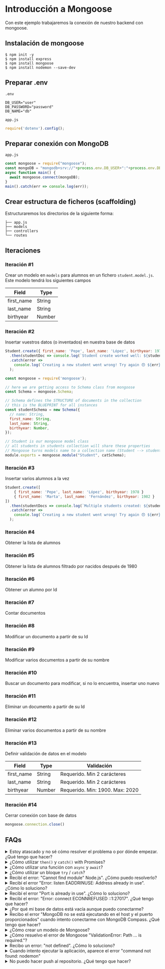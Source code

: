 # Introducción a Mongoose
Con este ejemplo trabajaremos la conexión de nuestro backend con mongoose. 

## Instalación de mongoose
```shell
$ npm init -y
$ npm install express
$ npm install mongoose
$ npm install nodemon --save-dev
```

## Preparar .env

`.env`
```
DB_USER="user"
DB_PASSWORD="password"
DB_NAME="db"
```

`app.js`
```js
require('dotenv').config();
```

## Preparar conexión con MongoDB
`app.js`
```js
const mongoose = require("mongoose");
const mongoDB = "mongodb+srv://"+process.env.DB_USER+":"+process.env.DB_PASSWORD+"@nautes.vq3epru.mongodb.net/"+process.env.DB_NAME+"?retryWrites=true&w=majority";
async function main() {
  await mongoose.connect(mongoDB);
}
main().catch(err => console.log(err));
```

## Crear estructura de ficheros (scaffolding)
Estructuraremos los directorios de la siguiente forma:

```
├── app.js
├── models
├── controllers
└── routes
```
## Iteraciones

### Iteración #1
Crear un modelo en `models` para alumnos en un fichero `student.model.js`. Este modelo tendrá los siguientes campos

| Field       | Type        |
| ----------- | ----------- |
| first_name  | String      |
| last_name   | String      |
| birthyear   | Number      |

### Iteración #2
Insertar vuestros datos (o inventados) en nuestra base de datos

```js
Student.create({ first_name: 'Pepe', last_name: 'López', birthyear: 1978 })
  .then(studentDoc => console.log(`Student create worked well: ${studentDoc}`))
  .catch(error =>
    console.log(`Creating a new student went wrong! Try again 😞 ${err}`)
  );
```

```js
const mongoose = require('mongoose');

// here we are getting access to Schema class from mongoose
const Schema = mongoose.Schema;

// Schema defines the STRUCTURE of documents in the collection
// this is the BLUEPRINT for all instances
const studentSchema = new Schema({
  // name: String,
  first_name: String,
  last_name: String,
  birthyear: Number,
});

// Student is our mongoose model class
// all students in students collection will share these properties
// Mongoose turns models name to a collection name (Student --> students)
module.exports = mongoose.module("Student", catSchema);
```

### Iteración #3
Insertar varios alumnos a la vez

```js
Student.create([
    { first_name: 'Pepe', last_name: 'López', birthyear: 1978 }
    { first_name: 'Marta', last_name: 'Fernández', birthyear: 1982 }
])
  .then(studentDocs => console.log(`Multiple students created: ${studentDocs}`))
  .catch(error =>
    console.log(`Creating a new student went wrong! Try again 😞 ${err}`)
  );
```

### Iteración #4
Obtener la lista de alumnos

### Iteración #5
Obtener la lista de alumnos filtrado por nacidos después de 1980

### Iteración #6
Obtener un alumno por Id

### Iteración #7
Contar documentos

### Iteración #8
Modificar un documento a partir de su Id

### Iteración #9
Modificar varios documentos a partir de su nombre

### Iteración #10
Buscar un documento para modificar, si no lo encuentra, insertar uno nuevo

### Iteración #11
Eliminar un documento a partir de su Id

### Iteración #12
Eliminar varios documentos a partir de su nombre

### Iteración #13
Definir validación de datos en el modelo

| Field       | Type        | Validación                      |
| ----------- | ----------- | ------------------------------- |
| first_name  | String      | Requerido. Min 2 carácteres     |
| last_name   | String      | Requerido. Min 2 carácteres     |
| birthyear   | Number      | Requerido. Min: 1900. Max: 2020 |

### Iteración #14
Cerrar conexión con base de datos

```js
mongoose.connection.close()
```

## FAQs


<details>
  <summary>Estoy atascado y no sé cómo resolver el problema o por dónde empezar. ¿Qué tengo que hacer?</summary>

  <br>
  
    Si te encuentras atascado en el código y no sabse cómo resolver el problema o por dónde empezar, debes dar un paso atrás e intentar formular una pregunta clara sobre el problema específico al que se enfrenta. Esto te ayudará a reducir el problema y encontrar posibles soluciones.

    Por ejemplo, ¿es un concepto que no comprendes o recibe un mensaje de error que no sabes cómo solucionar? Por lo general, es útil tratar de exponer el problema lo más claramente posible, incluidos los mensajes de error que estés recibiendo. Esto puede ayudarte a comunicar el problema a otros y potencialmente obtener ayuda de compañeros de clase o recursos en línea.
    
    Una vez que tengas una comprensión clara del problema, podrás comenzar a trabajar hacia la solución.

  <br>

  [Volver arriba](#faqs)

</details>

<details>
    <summary>¿Cómo utilizar <code>then()</code> y <code>catch()</code> with Promises?</summary>

    <br>

    Cuando trabajes con Promesas o una *función que devuelve una promesa*, puedes adjuntar el método `.then()` para manejar el valor resuelto y un método `catch()` para manejar el posible valor de rechazo.

    Aquí hay un ejemplo de cómo usar `.then()` y `.catch()` para manejar una promesa simple:

    ```js
    myPromise
        .then((result) => {
        console.log(result);
        })
        .catch((error) => {
        console.log(error);
        })
    ```

    Aquí hay un ejemplo del uso de `.then()` y `.catch()` para manejar una promesa devuelta por una función/método:

    ```js
    someAPI.getData()
        .then((result) => {
        console.log(result);
        })
        .catch((error) => {
        console.log(error);
        })
    ```

  <br>

    Si estás intentando ejecutar varias promesas en una secuencia, puedes hacerlo devolviendo una promesa desde un bloque `.then()`. Ejemplo:

    ```js
    someAPI.getData()
        .then((result1) => {
            console.log(result1
            return someAPI.getData( // Return another pending promise
        .then((result2) => { // Handle the returned promise
            console.log(result2
        })
        .catch((error) => {
            console.log(error
        })
    ```

    La primera línea `someAPI.getData()` inicia una operación asíncrona, que devuelve una promesa. Luego se llama al método `.then()` con la promesa de manejar el valor resuelto.

    El primer `then()` devuelve otra promesa con otra llamada a `someAPI.getData()`, que permite encadenar otra función `then()` que maneja el segundo valor resuelto, registrándolo en la consola.

  <br>

  [Volver arriba](#faqs)

</details>

<details>
  <summary>¿Cómo utilizar una función con <code>async</code> y <code>await</code>?</summary>

  <br>

    Una función asincrónica se crea utilizando la palabra clave `async` antes de la definición de la función.

    Una función `async` te permite usar la palabra clave `await` dentro del cuerpo de la función para esperar a que se resuelva una promesa.

    Cuando usamos una función `async` para manejar código asíncrono (por ejemplo, una llamada a la API) que potencialmente puede generar un error, tenemos que agregar un bloque `try`/`catch` para poder manejar cualquier error potencial.

    ##### Syntax

    ```js
    async function doSomething() {
        try {
        // Code that will be executed asynchronously
        // that might throw an error
        }
        catch (error) {
        // Handle the error
        }
    }
    ```

  <br>

  ##### Utilizando `await` dentro de una función `async`

  Aquí hay un ejemplo del uso de `await` dentro de una función `async` para esperar a que se resuelva una promesa:

  ```js
  async function getData() {
    try {
      let response = await fetch('https://api.github.com/search/repositories?q=js');
      let data = await response.json();
      console.log(data);
    }
    catch (error) {
      // error handling
    } 
  }
  ```

    En el ejemplo anterior, el primer `await` se usa para esperar a que se resuelva la promesa devuelta por `fetch()`. El valor de la promesa resuelta se asigna entonces a la variable `respuesta`.

    El segundo `await` se usa para analizar la respuesta como un objeto json y se usa para esperar la promesa devuelta por `response.json()`. El valor resuelto se asigna luego a la variable `data`.

    La función usa la palabra clave `return` para devolver los `datos` para permitir consumir el valor fuera de la función.

  <br>

  ##### Una función `async` siempre devuelve una Promise

    La diferencia entre una *función regular* y una función `async` es que la función **`async` siempre devuelve una Promesa**.

    Una vez definida, puede invocar una función `async` como una función normal y **manejar la Promesa que devuelve usando `.then()` y `.catch()` o `await`**.

  <br>

  Aquí hay un ejemplo del uso de `then` y `catch` para manejar una Promesa devuelta por una función `async`:

  ```js
  async function greeting() {
    // An `async` function always returns a promise
    // This value will be returned as a Promise
    return "HELLO IRONHACKERS!";
  }

  greeting()
    .then((result) => {
      console.log(result);
    })
    .catch((error) => {
      console.log("Error:", error);
    })
  ```

  <br>

  Aquí hay un ejemplo del manejo de la misma función `async` pero esta vez usando `await`:

  ```js
  async function greeting() {
    // Async function always returns a promise
    // This value will be returned as a Promise
    return "HELLO WORLD!";
  }

  // We need another wrapper `async` function so that we can use `await`
  async function wrapperFunction() {
    try {
      const result = await greeting()
      console.log(result);
    }
    catch (error) {
      console.log("Error:", error);
    }
  }
  ```

  Ten en cuenta que necesitábamos otra función contenedora `async` para poder usar `await`.

  <br>

  [Volver arriba](#faqs)

</details>

<details>
  <summary>¿Cómo utilizar un bloque <code>try</code> / <code>catch</code>?</summary>

  <br>

  El bloque `try`/`catch` se usa para manejar los errores que ocurren durante la ejecución de un programa.

   El bloque `try` contiene el código que podría arrojar un error, y el bloque `catch` contiene el código que manejará el error.

   Aquí hay un ejemplo del uso de un bloque `try`/`catch`:

  ```js
  try {
    // Code that might throw an error
  } catch (error) {
    // Handle the error
  }
  ```

  El bloque `try`/`catch` se usa típicamente en funciones `asincrónicas` cuando se maneja código asíncrono que potencialmente puede arrojar un error.

   Aquí hay un ejemplo del uso de un bloque `try`/`catch` en una función `async` al manejar una promesa:

  ```js
  async function doSomething() {

    try {
      // Code that might throw an error
      const result = await someAsyncFunction();
    }
    catch (error) {
      // Handle the error
      console.error(error);
    }
    
  }
  ```

  En el ejemplo anterior, el bloque `try` contiene una operación asíncrona que podría arrojar un error: `await someAsyncFunction()`. Si se arroja un error, la ejecución saltará automáticamente al bloque `catch`.

  <br>

  [Volver arriba](#faqs)

</details>

<details>
  <summary>Recibí el error: "Cannot find module" Node.js". ¿Cómo puedo resolverlo?</summary>

  <br>

  El error "Cannot find module" en una aplicación de Node.js significa que el módulo que intenta importar o usar no existe en su proyecto o Node.js no puede encontrarlo.

   Hay algunas cosas que puedes intentar para resolver el problema:

   1. **Las dependencias no están instaladas**: asegúrate de que todas las dependencias estén instaladas.
    Para hacer esto, ejecuta el comando `npm install` en la carpeta raíz de su proyecto.
    Esto instalará todas las dependencias enumeradas en el archivo `package.json` del proyecto y garantizará que todos los módulos que requiere su aplicación Node'js estén disponibles.
   2. **El módulo no está instalado**: asegúrate de que el *paquete* que está tratando de usar esté incluido en el `paquete.json` del proyecto y que esté instalado.
    Para hacer esto, ejecuta el comando `npm install <package_name>`, reemplazando `<package_name>` con el nombre del paquete.
    Esto agregará el paquete a la lista de dependencias en el archivo `package.json` y lo instalará en el proyecto.
   3. **El módulo no está importado:** Asegúrate de haber importado el módulo/paquete correctamente y de que la instrucción `require` esté escrita correctamente y disponible en el lugar correcto en su código.
   4. **Ruta de archivo incorrecta:** Si está importando otro archivo como un módulo, asegúrate de que el archivo que está tratando de solicitar esté ubicado en la carpeta correcta y que estés utilizando la ruta de archivo correcta.
   5. **Nombre de módulo/paquete incorrecto:** Verifica la ortografía del nombre del paquete que estás tratando de importar.

  <br>

  [Volver arriba](#faqs)

</details>

<details>
  <summary>Recibí el error "Error: listen EADDRINUSE: Address already in use". ¿Cómo lo soluciono?</summary>

  <br>

  Este error significa que el puerto lo toma otro proceso que todavía se está ejecutando en ese puerto.
   Para solucionar el problema, debe eliminar el proceso usando el puerto y luego ejecutar el comando nuevamente. Aquí está cómo hacerlo:

  #### En Mac/Linux

  Para eliminar el proceso que se ejecuta en el puerto `3000`, ejecuta el siguiente comando en la terminal:

   ```bash
   sudo kill -9 $(lsof -t -i:3000)
   ```

  **Importante:** Reemplaza el puerto de ejemplo anterior *3000* con el número de puerto del proceso que estás tratando de eliminar.

  <br>

  #### En Windows

  ##### 1. Usando el Administrador de tareas

  Para eliminar el proceso en ejecución en Windows usando el Administrador de tareas, haz lo siguiente:

   1. Abre el **Administrador de tareas** presionando: **<kbd>Ctrl</kbd>** + **<kbd>Shift</kbd>** + **<kbd>Esc</kbd>* *
   2. Busca el proceso de Nodo que deseas finalizar.
   3. Haz clic derecho y seleccione **Finalizar tarea**

  <br>

  ##### 2. Usando el símbolo del sistema

  Para eliminar el proceso en ejecución en Windows mediante el símbolo del sistema, haz lo siguiente:

   1. Abre el menú **Inicio** de Windows
   2. Busca **CMD** en la barra de búsqueda
   3. En los resultados de la búsqueda, haz clic derecho en **Símbolo del sistema** y selecciona **Ejecutar como administrador**. Esto abrirá la terminal del símbolo del sistema.
   4. En la terminal del símbolo del sistema, ejecuta el siguiente comando para encontrar el ID del proceso:

   ```bash
   netstat -ano|findstr "PID :3000"
   ```

   > Si el proceso se está ejecutando en otro puerto, simplemente reemplaza `3000` con el número del puerto en el que se está ejecutando el proceso.

    Esto devolverá la identificación del proceso (PID). Luego debes ejecutar el siguiente comando usando la identificación del proceso (PID) que obtuviste en el paso anterior para finalizar el proceso:

   ```bash
   taskkill /PID 12345 /f
   ```

   **Importante:** Reemplaza el PID de ejemplo anterior *12345*, con el ID de proceso (PID) que obtuviste en el paso anterior.

  <br>

  [Volver arriba](#faqs)

</details>

<details>
  <summary>Recibí el error "Port is already in use". ¿Cómo lo soluciono?</summary>

  <br>

  Este error significa que el puerto lo toma otro proceso que todavía se está ejecutando en ese puerto.
   Para solucionar el problema, debes eliminar el proceso usando el puerto y luego ejecutar el comando nuevamente. Aquí te explicamos cómo hacerlo:

  #### En Mac/Linux

  Para eliminar el proceso que se ejecuta en el puerto `3000`, ejecuta el siguiente comando en la terminal:

  ```bash
  sudo kill -9 $(lsof -t -i:3000)   
  ```

  **Importante:** Reemplaza el puerto de ejemplo anterior *3000* con el número de puerto del proceso que estás tratando de eliminar.

  <br>

  #### En Windows

  ##### 1. Usando el Administrador de tareas

  Para eliminar el proceso en ejecución en Windows usando el Administrador de tareas, haz lo siguiente:

   1. Abre el **Administrador de tareas** presionando: **<kbd>Ctrl</kbd>** + **<kbd>Shift</kbd>** + **<kbd>Esc</kbd>* *
   2. Busca el proceso de Nodo que desea finalizar.
   3. Haz clic derecho y seleccione **Finalizar tarea**

  <br>

  ##### 2. Usando el símbolo del sistema

  Para eliminar el proceso en ejecución en Windows mediante el símbolo del sistema, haz lo siguiente:

   1. Abre el menú **Inicio** de Windows
   2. Busca **CMD** en la barra de búsqueda
   3. En los resultados de la búsqueda, haz clic derecho en **Símbolo del sistema** y selecciona **Ejecutar como administrador**. Esto abrirá la terminal del símbolo del sistema.
   4. En la terminal del símbolo del sistema, ejecuta el siguiente comando para encontrar el ID del proceso:

   ```bash
   netstat -ano|findstr "PID :3000"
   ```

   > Si el proceso se está ejecutando en otro puerto, simplemente reemplaza `3000` con el número del puerto en el que se está ejecutando el proceso.

    Esto devolverá la identificación del proceso (PID). Luego debes ejecutar el siguiente comando usando la identificación del proceso (PID) que obtuviste en el paso anterior para finalizar el proceso:

   ```bash
   taskkill /PID 12345 /f
   ```

  **Importante:** Reemplaza el PID de ejemplo anterior *12345*, con el ID de proceso (PID) que obtuviste en el paso anterior.

  <br>

  [Volver arriba](#faqs)

</details>

<details>
  <summary>Recibí el error: "Error: connect ECONNREFUSED ::1:27017". ¿Qué tengo que hacer?</summary>

  <br>

  Este error significa que la aplicación Node.js no puede conectarse a una instancia de MongoDB que se ejecuta en la (misma) máquina local.
   Hay algunas cosas que debes tener en cuenta para solucionar este problema:

   1. **Verifica la cadena de conexión de la base de datos**: Verifica que la cadena de conexión sea correcta. La cadena de conexión de la base de datos debe tener el formato:

   ```python
   mongodb://127.0.0.1:27017/databaseName
   ```

  2. **Verifica que MongoDB se esté ejecutando en su máquina**: Verifica que MongoDB se está ejecutando en tu máquina. Si no se está ejecutando, reinicia el servicio de acuerdo con las siguientes instrucciones:

    **En Mac:**

    Comprueba si MongoDB se está ejecutando en su máquina ejecutando el comando:

   ```bash
   brew services list
   ```

   Deberías ver el servicio 'mongodb-community' listado como 'iniciado'. De lo contrario, ejecuta el siguiente comando para iniciarlo:

   ```bash
   brew services start mongodb-community
   ```

   <br>

   **En Ubuntu:**
    Puedes iniciar el proceso [`mongod`](https://www.mongodb.com/docs/manual/reference/program/mongod/#mongodb-binary-bin.mongod) escribiendo el siguiente comando:

   ```bash
   sudo systemctl start mongod
   ```

   Si recibes un error similar al siguiente al iniciar [`mongod`:](https://www.mongodb.com/docs/manual/reference/program/mongod/#mongodb-binary-bin.mongod)

   > ```
   > Failed to start mongod.service: Unit mongod.service not found.
   > ```

   Ejecute primero el siguiente comando:

   ```bash
   sudo systemctl daemon-reload
   ```

   Luego ejecute el comando de inicio anterior nuevamente.

   <br>
   
   **En Windows:**

    Para abrir el proceso *MongoDB* en Windows, deberás seguir estos pasos:

    - Ve a tus *Archivos de programa* en tu unidad *C:* - el disco local
    - En *Archivos de programa* ve a la carpeta *MongoDB*
    - Dentro de la carpeta *MongoDB*, sigue esta ruta `Server/4.4/bin`. El número de versión de su sistema (`4.4`) puede ser ligeramente diferente para las instalaciones más nuevas.
    - Haz doble clic en el archivo llamado **mongod.exe**.

     <details style="font-size: 14px; cursor: pointer; outline: none;">
      <summary> Check the image inside </summary>

     <br>
    
     ![](https://education-team-2020.s3.eu-west-1.amazonaws.com/web-dev/prework/installations/win-installations-bootcamp-mongo-03.png)
    
     </details>
   
   <br>

  [Volver arriba](#faqs)

</details>

<details>
  <summary>¿Por qué mi base de datos está vacía aunque puedo conectarme?</summary>

  <br>

  Es normal que la base de datos esté vacía si no ha insertado ningún dato en ella. Si desea confirmar que su conexión a la base de datos funciona correctamente, puede intentar insertar un documento simple en una colección y luego consultar la colección o verificar la base de datos para ver si se agregó el documento.

  <br>

  [Volver arriba](#faqs)

</details>

<details>
  <summary>Recibo el error "MongoDB no se está ejecutando en el host y el puerto proporcionados" cuando intento conectarme con MongoDB Compass. ¿Qué tengo que hacer?</summary>

  <br>

  Si estás intentando conectarse a una instancia de MongoDB que se ejecuta localmente, primero debes verificar que MongoDB se esté ejecutando en su máquina. Si no se está ejecutando, reinicia el servicio de acuerdo con las siguientes instrucciones:

    **En Mac:**

   Comprueba si MongoDB se está ejecutando en su máquina ejecutando el comando:

  ```bash
  brew services list
  ```

  Deberías ver el servicio 'mongodb-community' listado como 'iniciado'. De lo contrario, ejecute el siguiente comando para iniciarlo:

  ```bash
  brew services start mongodb-community
  ```

   <br>

  **En Ubuntu:**
  
   Puedes iniciar el proceso [`mongod`](https://www.mongodb.com/docs/manual/reference/program/mongod/#mongodb-binary-bin.mongod) escribiendo el siguiente comando:

  ```bash
  sudo systemctl start mongod
  ```

  Si recibes un error similar al siguiente al iniciar [`mongod`:](https://www.mongodb.com/docs/manual/reference/program/mongod/#mongodb-binary-bin.mongod)

  > ```
  > Failed to start mongod.service: Unit mongod.service not found.
  > ```

  Ejecuta primero el siguiente comando:

  ```bash
  sudo systemctl daemon-reload
  ```

  Luego ejecuta el comando de inicio anterior nuevamente.


   <br>
   
   **En Windows:**

    Para abrir el proceso *MongoDB* en Windows, deberás seguir estos pasos:

    - Ve a tus *Archivos de programa* en tu unidad *C:* - el disco local
    - En *Archivos de programa* ve a la carpeta *MongoDB*
    - Dentro de la carpeta *MongoDB*, sigue esta ruta `Server/4.4/bin`. El número de versión de su sistema (`4.4`) puede ser ligeramente diferente para las instalaciones más nuevas.
    - Haz doble clic en el archivo llamado **mongod.exe**.

     <details style="font-size: 14px; cursor: pointer; outline: none;">
      <summary> Check the image inside </summary>

     <br>
    
     ![](https://education-team-2020.s3.eu-west-1.amazonaws.com/web-dev/prework/installations/win-installations-bootcamp-mongo-03.png)
    
     </details>

   <br>

  [Volver arriba](#faqs)

</details>

<details>
  <summary>¿Cómo crear un modelo de Mongoose?</summary>

  <br>

El modelo Mongoose sirve como modelo para crear y administrar documentos dentro de las colecciones de MongoDB. El modelo de Mongoose es una superposición sobre una colección de MongoDB, que usamos para consultar e interactuar con esa colección de base de datos.

Aquí hay un ejemplo de cómo crear un modelo de `Usuario` para administrar documentos en la colección de `usuarios`:

  ```js
  // IMPORT MONGOOSE
  const mongoose = require("mongoose");

  // CREATE A SCHEMA - defines the shape of the documents
  const userSchema = new mongoose.Schema({ 
    firstName: String,
    lastName: String 
  });

  // CREATE THE MODEL
  const User = mongoose.model("User", schema);

  // EXPORT THE MODEL
  module.exports = User;
  ```

  <br>

  En el ejemplo anterior, creamos y exportamos un modelo de 'Usuario', para que pueda importarse y usarse en cualquier parte de la aplicación para administrar la colección de 'usuarios' de la base de datos.

Analicemos el ejemplo anterior y los pasos para crear un modelo de mangosta:

1. **Importar Mongoose:** El primer paso es importar la biblioteca `mongoose`.
2. **Crear un esquema:** El siguiente paso es crear un esquema, que define la forma de los documentos que se almacenarán en la colección `users`. En el ejemplo anterior, el esquema tiene dos campos `firstName` y `lastName` que son cadenas.
3. **Crear el modelo**: El último paso es crear el modelo. Esto se hace usando el método `mongoose.model()` , que toma dos argumentos: el nombre del modelo, en este caso `'Usuario'` y el esquema que debería usar.
    Mongoose automáticamente pluraliza y convierte a minúsculas el nombre del modelo provisto y lo usa como el nombre de la colección. En este caso, la cadena `'Usuario'` se convierte automáticamente en un nombre de colección -> `usuarios`.
4. **Exportar el modelo:** Después de crear el modelo, debe exportarse para poder usarlo en otras partes de la aplicación.

  <br>

  [Volver arriba](#faqs)

</details>

<details>
  <summary>¿Cómo resuelvo el error de Mongoose "ValidationError: Path ... is required."?</summary>

  <br>

  Este error ocurre cuando intenta guardar un documento en la base de datos sin un valor para un campo que está marcado como obligatorio en el modelo.

    Para corregir este error, asegúrate de proporcionar un valor para todos los campos obligatorios al crear o actualizar un documento. Puedes verificar que está proporcionando los valores correctos utilizando console.log para inspeccionar los datos antes de guardarlos en la base de datos.

  <br>

  [Volver arriba](#faqs)

</details>

<details>
  <summary>Recibo un error: "not defined". ¿Cómo lo soluciono?</summary>

  <br>

  El error "ReferenceError: la variable no está definida" en JavaScript ocurre cuando intenta acceder a una variable o una función que aún no se ha definido o está fuera del alcance.
   Para solucionar el problema, verifique que haya definido la variable o función que está tratando de usar y vuelva a verificar la ortografía para asegurarse de que está usando el nombre correcto.
   En caso de que la variable o una función esté definida en otro archivo, asegúrese de que el archivo se haya importado o cargado correctamente.

  <br>

  [Volver arriba](#faqs)

</details>

<details>
  <summary>Cuando intento ejecutar la aplicación, aparece el error "command not found: nodemon"</summary>

  <br>

  Asegúrate de tener `nodemon` instalado globalmente:
  

  ```bash
  npm install -g nodemon
  ```

  Esto instalará nodemon globalmente en su sistema, haciéndolo disponible para todos sus proyectos.

  <br>

  [Volver arriba](#faqs)

</details>

<details>
  <summary>No puedo hacer push al repositorio. ¿Qué tengo que hacer?</summary>

  <br>

  Hay un par de razones posibles por las que es posible que no puedas hacer *push* a un repositorio de Git:

    1. **No has confirmado sus cambios:** Antes de que pueda enviar sus cambios al repositorio, debes confirmarlos con el comando `git commit`. Asegúrate de haber confirmado sus cambios e intente presionar nuevamente. Para hacer esto, ejecuta los siguientes comandos de terminal desde la carpeta del proyecto:

   ```bash
   git add .
   git commit -m "Your commit message"
   git push
   ```

   2. **No tienes permiso para subir al repositorio:** Si has clonado el repositorio directamente desde el repositorio principal de Ironhack sin hacer un *Fork* primero, no tienes acceso de escritura al repositorio.
    Para verificar qué repositorio remoto ha clonado, ejecuta el siguiente comando de terminal desde la carpeta del proyecto:

   ```bash
   git remote -v
   ```

  Si el enlace que se muestra es el mismo que el del repositorio principal, primero deberás bifurcar hacer un fork en tu cuenta de GitHub y luego clonar tu fork en tu máquina local para poder aplicar los cambios.

  <br>

  [Volver arriba](#faqs)

</details>